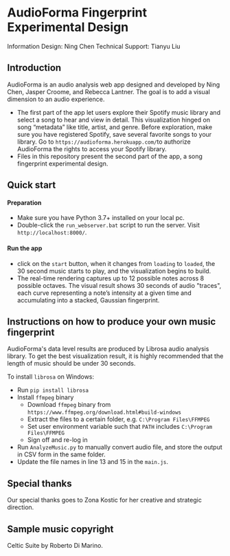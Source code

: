 # AudioForma Fingerprint Experimental Design

Information Design: Ning Chen
Technical Support: Tianyu Liu

## Introduction
AudioForma is an audio analysis web app designed and developed by Ning Chen, Jasper Croome, and Rebecca Lantner. The goal is to add a visual dimension to an audio experience.
- The first part of the app let users explore their Spotify music library and select a song to hear and view in detail. This visualization hinged on song “metadata” like title, artist, and genre. Before exploration, make sure you have registered Spotify, save several favorite songs to your library. Go to `https://audioforma.herokuapp.com/`to authorize AudioForma the rights to access your Spotify library.
- Files in this repository present the second part of the app, a song fingerprint experimental design. 

## Quick start

#### Preparation
+ Make sure you have Python 3.7+ installed on your local pc.
+ Double-click the `run_webserver.bat` script to run the server. Visit `http://localhost:8000/`.

#### Run the app
+ click on the `start` button, when it changes from `loading` to `loaded`, the 30 second music starts to play, and the visualization begins to build.
+ The real-time rendering captures up to 12 possible notes across 8 possible octaves. The visual result shows 30 seconds of audio "traces", each curve representing a note’s intensity at a given time and accumulating into a stacked, Gaussian fingerprint.

## Instructions on how to produce your own music fingerprint
AudioForma's data level results are produced by Librosa audio analysis library.
To get the best visualization result, it is highly recommended that the length of music should be under 30 seconds.

To install `librosa` on Windows:
- Run `pip install librosa`
- Install `ffmpeg` binary
  + Download `ffmpeg` binary from `https://www.ffmpeg.org/download.html#build-windows`
  + Extract the files to a certain folder, e.g. `C:\Program Files\FFMPEG`
  + Set user environment variable such that `PATH` includes `C:\Program Files\FFMPEG`
  + Sign off and re-log in
- Run `AnalyzeMusic.py` to manually convert audio file, and store the output in CSV form in the same folder.
- Update the file names in line 13 and 15 in the `main.js`.

## Special thanks
Our special thanks goes to Zona Kostic for her creative and strategic direction.

## Sample music copyright
Celtic Suite by Roberto Di Marino.
